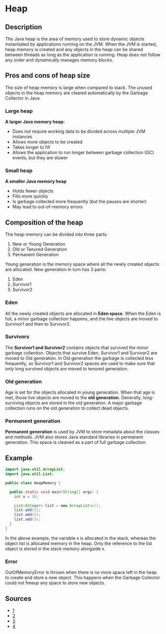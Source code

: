 # Heap

## Description

The Java heap is the area of memory used to store dynamic objects instantiated by applications running on the JVM.
When the JVM is started, heap memory is created and any objects in the heap can be shared between threads as long as the application is running.
Heap does not follow any order and dynamically manages memory blocks.

## Pros and cons of heap size

The size of heap memory is large when compared to stack. The unused objects in the heap memory are cleared automatically by the Garbage Collector in Java.

### Large heap

**A larger Java memory heap:**

- Does not require working data to be divided across multiple JVM instances
- Allows more objects to be created
- Takes longer to fill
- Allows the application to run longer between garbage collection (GC) events, but they are slower

### Small heap

**A smaller Java memory heap**

- Holds fewer objects
- Fills more quickly
- Is garbage collected more frequently (but the pauses are shorter)
- May lead to out-of-memory errors

## Composition of the heap

The heap memory can be divided into three parts:

1. New or Young Generation
2. Old or Tenured Generation
3. Permanent Generation

Young generation is the memory space where all the newly created objects are allocated. New generation in turn has 3 parts:

1. Eden
2. Survivor1
3. Survivor2

### Eden

All the newly created objects are allocated in **Eden space**. When the Eden is full, a minor garbage collection happens, and the live objects are moved to Survivor1 and then to Survivor2.

### Survivors

The **Survivor1 and Survivor2** contains objects that survived the minor garbage collection. Objects that survive Eden, Survivor1 and Survivor2 are moved to Old generation. In Old generation the garbage is collected less frequently, so Survivor1 and Survivor2 spaces are used to make sure that only long survived objects are moved to tenured generation.

### Old generation

Age is set for the objects allocated in young generation. When that age is met, those live objects are moved to the **old generation**. Generally, long-surviving objects are stored in the old generation. A major garbage collection runs on the old generation to collect dead objects.

### Permanent generation

**Permanent generation** is used by JVM to store metadata about the classes and methods. JVM also stores Java standard libraries in permanent generation. This space is cleaned as a part of full garbage collection.

## Example

```java
import java.util.ArrayList;
import java.util.List;

public class HeapMemory {

  public static void main(String[] args) {
    int x = 10;

    List<Integer> list = new ArrayList<>();
    list.add(1);
    list.add(2);
    list.add(3);
  }
}
```

In the above example, the variable x is allocated in the stack, whereas the object list is allocated memory in the heap. Only the reference to the list object is stored in the stack memory alongside x.

### Error

OutOfMemoryError is thrown when there is no more space left in the heap to create and store a new object. This happens when the Garbage Collector could not freeup any space to store new objects.

## Sources

- [1](https://www.azul.com/blog/what-is-java-heap-size/)
- [2](https://www.scaler.com/topics/java/heap-memory-and-stack-memory-in-java/)
- [3](https://www.javatpoint.com/stack-vs-heap-java)
- [4](https://www.javatpoint.com/memory-management-in-java)
